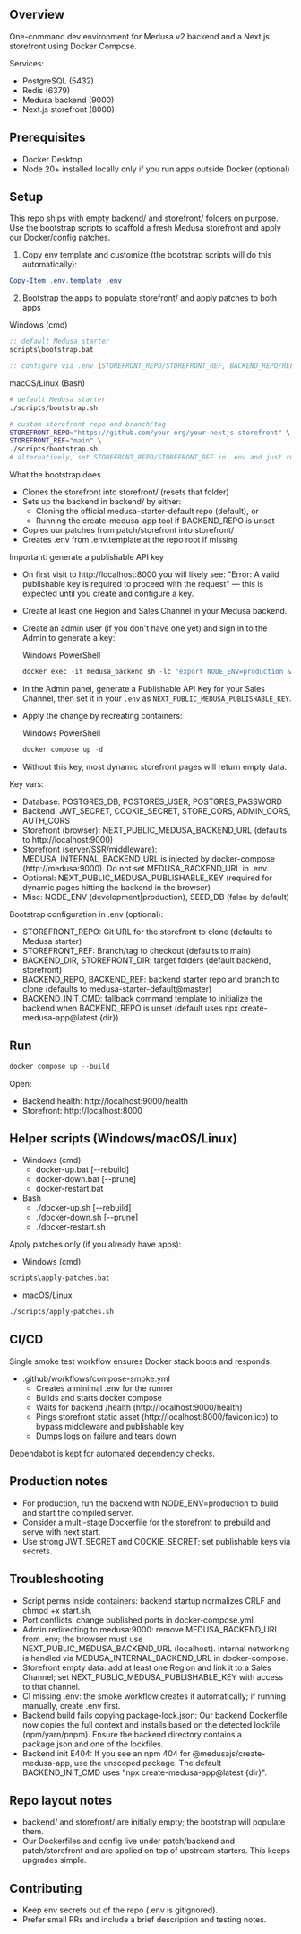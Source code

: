## Overview

One-command dev environment for Medusa v2 backend and a Next.js storefront using Docker Compose.

Services:
- PostgreSQL (5432)
- Redis (6379)
- Medusa backend (9000)
- Next.js storefront (8000)

## Prerequisites
- Docker Desktop
- Node 20+ installed locally only if you run apps outside Docker (optional)

## Setup
This repo ships with empty backend/ and storefront/ folders on purpose. Use the bootstrap scripts to scaffold a fresh Medusa storefront and apply our Docker/config patches.

1) Copy env template and customize (the bootstrap scripts will do this automatically):
```powershell
Copy-Item .env.template .env
```

2) Bootstrap the apps to populate storefront/ and apply patches to both apps

Windows (cmd)
```bat
:: default Medusa starter
scripts\bootstrap.bat

:: configure via .env (STOREFRONT_REPO/STOREFRONT_REF, BACKEND_REPO/REF, dirs) and re-run
```

macOS/Linux (Bash)
```bash
# default Medusa starter
./scripts/bootstrap.sh

# custom storefront repo and branch/tag
STOREFRONT_REPO="https://github.com/your-org/your-nextjs-storefront" \
STOREFRONT_REF="main" \
./scripts/bootstrap.sh
# alternatively, set STOREFRONT_REPO/STOREFRONT_REF in .env and just run ./scripts/bootstrap.sh
```

What the bootstrap does
- Clones the storefront into storefront/ (resets that folder)
- Sets up the backend in backend/ by either:
	- Cloning the official medusa-starter-default repo (default), or
	- Running the create-medusa-app tool if BACKEND_REPO is unset
- Copies our patches from patch/storefront into storefront/
- Creates .env from .env.template at the repo root if missing

Important: generate a publishable API key
- On first visit to http://localhost:8000 you will likely see: "Error: A valid publishable key is required to proceed with the request" — this is expected until you create and configure a key.
- Create at least one Region and Sales Channel in your Medusa backend.
- Create an admin user (if you don't have one yet) and sign in to the Admin to generate a key:

	Windows PowerShell
	```powershell
	docker exec -it medusa_backend sh -lc "export NODE_ENV=production && npx medusa user --email admin@example.com --password 'test1234'"
	```

- In the Admin panel, generate a Publishable API Key for your Sales Channel, then set it in your `.env` as `NEXT_PUBLIC_MEDUSA_PUBLISHABLE_KEY`.
- Apply the change by recreating containers:

	Windows PowerShell
	```powershell
	docker compose up -d
	```

- Without this key, most dynamic storefront pages will return empty data.

Key vars:
- Database: POSTGRES_DB, POSTGRES_USER, POSTGRES_PASSWORD
- Backend: JWT_SECRET, COOKIE_SECRET, STORE_CORS, ADMIN_CORS, AUTH_CORS
- Storefront (browser): NEXT_PUBLIC_MEDUSA_BACKEND_URL (defaults to http://localhost:9000)
- Storefront (server/SSR/middleware): MEDUSA_INTERNAL_BACKEND_URL is injected by docker-compose (http://medusa:9000). Do not set MEDUSA_BACKEND_URL in .env.
- Optional: NEXT_PUBLIC_MEDUSA_PUBLISHABLE_KEY (required for dynamic pages hitting the backend in the browser)
- Misc: NODE_ENV (development|production), SEED_DB (false by default)

Bootstrap configuration in .env (optional):
- STOREFRONT_REPO: Git URL for the storefront to clone (defaults to Medusa starter)
- STOREFRONT_REF: Branch/tag to checkout (defaults to main)
- BACKEND_DIR, STOREFRONT_DIR: target folders (default backend, storefront)
- BACKEND_REPO, BACKEND_REF: backend starter repo and branch to clone (defaults to medusa-starter-default@master)
- BACKEND_INIT_CMD: fallback command template to initialize the backend when BACKEND_REPO is unset (default uses npx create-medusa-app@latest {dir})

## Run
```powershell
docker compose up --build
```

Open:
- Backend health: http://localhost:9000/health
- Storefront: http://localhost:8000

## Helper scripts (Windows/macOS/Linux)
- Windows (cmd)
	- docker-up.bat [--rebuild]
	- docker-down.bat [--prune]
	- docker-restart.bat
- Bash
	- ./docker-up.sh [--rebuild]
	- ./docker-down.sh [--prune]
	- ./docker-restart.sh

Apply patches only (if you already have apps):

- Windows (cmd)
```bat
scripts\apply-patches.bat
```

- macOS/Linux
```bash
./scripts/apply-patches.sh
```

## CI/CD
Single smoke test workflow ensures Docker stack boots and responds:
- .github/workflows/compose-smoke.yml
	- Creates a minimal .env for the runner
	- Builds and starts docker compose
	- Waits for backend /health (http://localhost:9000/health)
	- Pings storefront static asset (http://localhost:8000/favicon.ico) to bypass middleware and publishable key
	- Dumps logs on failure and tears down

Dependabot is kept for automated dependency checks.

## Production notes
- For production, run the backend with NODE_ENV=production to build and start the compiled server.
- Consider a multi-stage Dockerfile for the storefront to prebuild and serve with next start.
- Use strong JWT_SECRET and COOKIE_SECRET; set publishable keys via secrets.

## Troubleshooting
- Script perms inside containers: backend startup normalizes CRLF and chmod +x start.sh.
- Port conflicts: change published ports in docker-compose.yml.
- Admin redirecting to medusa:9000: remove MEDUSA_BACKEND_URL from .env; the browser must use NEXT_PUBLIC_MEDUSA_BACKEND_URL (localhost). Internal networking is handled via MEDUSA_INTERNAL_BACKEND_URL in docker-compose.
- Storefront empty data: add at least one Region and link it to a Sales Channel; set NEXT_PUBLIC_MEDUSA_PUBLISHABLE_KEY with access to that channel.
- CI missing .env: the smoke workflow creates it automatically; if running manually, create .env first.
- Backend build fails copying package-lock.json: Our backend Dockerfile now copies the full context and installs based on the detected lockfile (npm/yarn/pnpm). Ensure the backend directory contains a package.json and one of the lockfiles.
- Backend init E404: If you see an npm 404 for @medusajs/create-medusa-app, use the unscoped package. The default BACKEND_INIT_CMD uses "npx create-medusa-app@latest {dir}".

## Repo layout notes
- backend/ and storefront/ are initially empty; the bootstrap will populate them.
- Our Dockerfiles and config live under patch/backend and patch/storefront and are applied on top of upstream starters. This keeps upgrades simple.

## Contributing
- Keep env secrets out of the repo (.env is gitignored).
- Prefer small PRs and include a brief description and testing notes.
